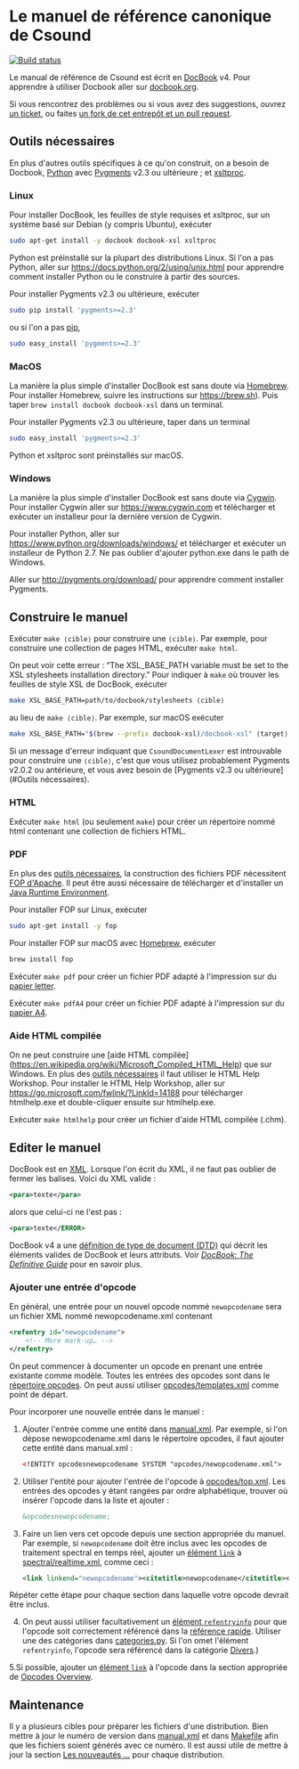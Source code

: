 # Le manuel de référence canonique de Csound

[![Build status](https://travis-ci.org/csound/manual.svg?branch=master)](https://travis-ci.org/csound/manual-fr)

Le manual de référence de Csound est écrit en [DocBook](http://tdg.docbook.org/tdg/4.5/docbook.html) v4.
Pour apprendre à utiliser Docbook aller sur [docbook.org](http://docbook.org).

Si vous rencontrez des problèmes ou si vous avez des suggestions, ouvrez
[un ticket](https://github.com/csound/manual/issues), ou faites
[un fork de cet entrepôt et un pull request](https://guides.github.com/activities/forking/).


## Outils nécessaires

En plus d'autres outils spécifiques à ce qu'on construit, on a besoin de
Docbook, [Python](https://www.python.org) avec [Pygments](http://pygments.org)
v2.3 ou ultérieure ;
et [xsltproc](http://xmlsoft.org/XSLT/xsltproc2.html).

### Linux

Pour installer DocBook, les feuilles de style requises et xsltproc, sur un système
basé sur Debian (y compris Ubuntu), exécuter

```sh
sudo apt-get install -y docbook docbook-xsl xsltproc
```

Python est préinstallé sur la plupart des distributions Linux. Si
l'on a pas Python, aller sur https://docs.python.org/2/using/unix.html pour
apprendre comment installer Python ou le construire à partir des sources.

Pour installer Pygments v2.3 ou ultérieure, exécuter

```sh
sudo pip install 'pygments>=2.3'
```

ou si l'on a pas [pip](https://pip.pypa.io/),

```sh
sudo easy_install 'pygments>=2.3'
```

### MacOS

La manière la plus simple d'installer DocBook est sans doute via [Homebrew](http://brew.sh).
Pour installer Homebrew, suivre les instructions sur
https://brew.sh). Puis taper `brew install docbook docbook-xsl` dans un terminal.

Pour installer Pygments v2.3 ou ultérieure, taper dans un terminal


```sh
sudo easy_install 'pygments>=2.3'
```

Python et xsltproc sont préinstallés sur macOS.

### Windows

La manière la plus simple d'installer DocBook est sans doute via
[Cygwin](https://www.cygwin.com). Pour installer Cygwin aller sur
https://www.cygwin.com
et télécharger et exécuter un installeur pour la dernière version de Cygwin.

Pour installer Python, aller sur https://www.python.org/downloads/windows/ et
télécharger et exécuter un installeur de Python 2.7. Ne pas oublier d'ajouter
python.exe dans le path de Windows.

Aller sur http://pygments.org/download/ pour apprendre comment installer Pygments.


## Construire le manuel

Exécuter `make ⟨cible⟩` pour construire une `⟨cible⟩`. Par exemple, pour
construire une collection de pages HTML, exécuter `make html`.

On peut voir cette erreur : “The XSL_BASE_PATH variable must be set to the XSL
stylesheets installation directory.” Pour indiquer à `make` où trouver les feuilles de
style XSL de DocBook, exécuter

```sh
make XSL_BASE_PATH=path/to/docbook/stylesheets ⟨cible⟩
```

au lieu de `make ⟨cible⟩`. Par exemple, sur macOS exécuter

```sh
make XSL_BASE_PATH="$(brew --prefix docbook-xsl)/docbook-xsl" ⟨target⟩
```

Si un message d'erreur indiquant que `CsoundDocumentLexer` est introuvable
pour construire une `⟨cible⟩`, c'est que vous utilisez probablement Pygments
v2.0.2 ou antérieure, et vous avez besoin de
[Pygments v2.3 ou ultérieure](#Outils nécessaires).

### HTML

Exécuter `make html` (ou seulement `make`) pour créer un répertoire nommé html
contenant une collection de fichiers HTML.


### PDF

En plus des [outils nécessaires](#outils-nécessaires), la construction des
fichiers PDF nécessitent [FOP d'Apache](https://xmlgraphics.apache.org/fop/). Il
peut être aussi nécessaire de télécharger et d'installer un [Java Runtime
Environment](http://www.oracle.com/technetwork/java/javase/downloads/jre8-downloads-2133155.html).

Pour installer FOP sur Linux, exécuter


```sh
sudo apt-get install -y fop
```

Pour installer FOP sur macOS avec [Homebrew](https://brew.sh), exécuter

```sh
brew install fop
```

Exécuter `make pdf` pour créer un fichier PDF adapté à l'impression sur du
[papier letter](https://en.wikipedia.org/wiki/Letter_(paper_size)).

Exécuter `make pdfA4` pour créer un fichier PDF adapté à l'impression sur du
[papier A4](https://en.wikipedia.org/wiki/ISO_216#A_series).


### Aide HTML compilée

On ne peut construire une [aide HTML compilée]
(https://en.wikipedia.org/wiki/Microsoft_Compiled_HTML_Help) que sur Windows.
En plus des [outils nécessaires](#outils-nécessaires) il faut utiliser le HTML Help
Workshop. Pour installer le HTML Help Workshop, aller sur
https://go.microsoft.com/fwlink/?LinkId=14188 pour télécharger htmlhelp.exe et
double-cliquer ensuite sur htmlhelp.exe.

Exécuter `make htmlhelp` pour créer un fichier d'aide HTML compilée (.chm).


## Editer le manuel

DocBook est en [XML](https://en.wikipedia.org/wiki/XML). Lorsque l'on écrit du
XML, il ne faut pas oublier de fermer les balises. Voici du XML valide :

```xml
<para>texte</para>
```

alors que celui-ci ne l'est pas :

```xml
<para>texte</ERROR>
```

DocBook v4 a une [définition de type de document
(DTD)](http://docbook.org/xml/4.5/) qui décrit les éléments valides de DocBook
et leurs attributs. Voir [_DocBook: The Definitive
Guide_](http://tdg.docbook.org/tdg/4.5/docbook.html) pour en savoir plus.


### Ajouter une entrée d'opcode

En général, une entrée pour un nouvel opcode nommé `newopcodename` sera un
fichier XML nommé newopcodename.xml contenant

```xml
<refentry id="newopcodename">
    <!-- More mark-up… -->
</refentry>
```

On peut commencer à documenter un opcode en prenant une entrée existante comme
modèle. Toutes les entrées des opcodes sont dans le [répertoire opcodes](opcodes).
On peut aussi utiliser [opcodes/templates.xml](opcodes/template.xml) comme point
de départ.

Pour incorporer une nouvelle entrée dans le manuel :

1. Ajouter l'entrée comme une entité dans 
[manual.xml](manual.xml). Par exemple, si l'on
dépose newopcodename.xml dans le répertoire opcodes, il faut ajouter cette entité
dans manual.xml :

    ```xml
    <!ENTITY opcodesnewopcodename SYSTEM "opcodes/newopcodename.xml">
    ```
    
2. Utiliser l'entité pour ajouter l'entrée de l'opcode à
[opcodes/top.xml](opcodes/top.xml). Les entrées
des opcodes y étant rangées par ordre alphabétique, trouver où insérer l'opcode
dans la liste et ajouter :

    ```xml
    &opcodesnewopcodename;
    ```

3. Faire un lien vers cet opcode depuis une section appropriée du manuel. Par
exemple, si `newopcodename` doit être inclus avec les opcodes de traitement
spectral en temps réel, ajouter un
[élément `link`](http://tdg.docbook.org/tdg/4.5/link.html) à
[spectral/realtime.xml](spectral/realtime.xml), comme ceci :

    ```xml
    <link linkend="newopcodename"><citetitle>newopcodename</citetitle></link>
    ```
Répéter cette étape pour chaque section dans laquelle votre opcode devrait être
inclus.

4. On peut aussi utiliser facultativement un [élément 
`refentryinfo`](https://github.com/csound/manual/search?q=refentryinfo+path%3Aopcodes+filename%3Atemplate.xml)
pour que l'opcode soit correctement référencé dans la [référence
rapide](https://csound.github.io/docs/manual/MiscQuickref.html). Utiliser une des
catégories dans [categories.py](categories.py). Si l'on omet
l'élément `refentryinfo`, l'opcode sera référencé dans la catégorie
[Divers](https://github.com/csound/manual/search?q=Miscellaneous+filename%3Acategories.py).)

5.Si possible, ajouter un [élément `link`](http://tdg.docbook.org/tdg/4.5/link.html)
à l'opcode dans la section appropriée de [Opcodes
Overview](https://csound.github.io/docs/manual/PartOpcodesOverview.html).


## Maintenance

Il y a plusieurs cibles pour préparer les fichiers d'une distribution. Bien
mettre à jour le numéro de version dans
[manual.xml](https://github.com/csound/manual/search?q=csoundversion+filename%3Amanual.xml)
et dans
[Makefile](https://github.com/csound/manual/search?q=VERSION+filename%3AMakefile)
afin que les fichiers soient générés avec ce numéro. Il est aussi utile de mettre à jour
la section [Les nouveautés …](preface/whatsnew.xml) pour chaque
distribution.
